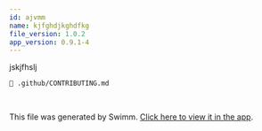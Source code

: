 ```yaml
---
id: ajvmm
name: kjfghdjkghdfkg
file_version: 1.0.2
app_version: 0.9.1-4
---
```


jskjfhslj




`📄 .github/CONTRIBUTING.md`

<br/>

This file was generated by Swimm. [Click here to view it in the app](http://localhost:5003/repos/Z2l0aHViJTNBJTNBYXplcm90aGNvcmUtd290bGslM0ElM0FtYW96U3dpbW0=/docs/ajvmm).